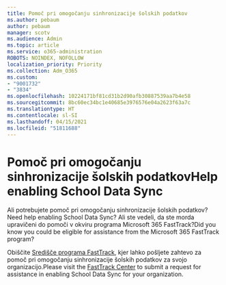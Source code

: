 ```yaml
---
title: Pomoč pri omogočanju sinhronizacije šolskih podatkov
ms.author: pebaum
author: pebaum
manager: scotv
ms.audience: Admin
ms.topic: article
ms.service: o365-administration
ROBOTS: NOINDEX, NOFOLLOW
localization_priority: Priority
ms.collection: Adm_O365
ms.custom:
- "9001732"
- "3834"
ms.openlocfilehash: 10224171bf81cd31b2d90afb30887539aa7b4e58
ms.sourcegitcommit: 8bc60ec34bc1e40685e3976576e04a2623f63a7c
ms.translationtype: HT
ms.contentlocale: sl-SI
ms.lasthandoff: 04/15/2021
ms.locfileid: "51811688"
---
```

# <a name="help-enabling-school-data-sync"></a><span data-ttu-id="ff696-102">Pomoč pri omogočanju sinhronizacije šolskih podatkov</span><span class="sxs-lookup"><span data-stu-id="ff696-102">Help enabling School Data Sync</span></span>

<span data-ttu-id="ff696-103">Ali potrebujete pomoč pri omogočanju sinhronizacije šolskih podatkov?</span><span class="sxs-lookup"><span data-stu-id="ff696-103">Need help enabling School Data Sync?</span></span> <span data-ttu-id="ff696-104">Ali ste vedeli, da ste morda upravičeni do pomoči v okviru programa Microsoft 365 FastTrack?</span><span class="sxs-lookup"><span data-stu-id="ff696-104">Did you know you could be eligible for assistance from the Microsoft 365 FastTrack program?</span></span>

<span data-ttu-id="ff696-105">Obiščite [Središče programa FastTrack](https://www.microsoft.com/fasttrack), kjer lahko pošljete zahtevo za pomoč pri omogočanju sinhronizacije šolskih podatkov za svojo organizacijo.</span><span class="sxs-lookup"><span data-stu-id="ff696-105">Please visit the [FastTrack Center](https://www.microsoft.com/fasttrack) to submit a request for assistance in enabling School Data Sync for your organization.</span></span>
